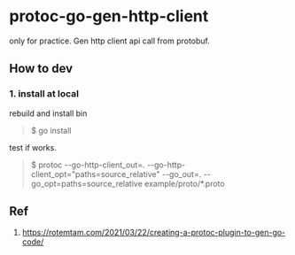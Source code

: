 # protoc-go-gen-http-client
only for practice. Gen http client api call from protobuf.

## How to dev
### 1. install at local
rebuild and install bin
> $ go install

test if works.
> $ protoc --go-http-client_out=. --go-http-client_opt="paths=source_relative" --go_out=. --go_opt=paths=source_relative example/proto/*.proto

## Ref
1. https://rotemtam.com/2021/03/22/creating-a-protoc-plugin-to-gen-go-code/